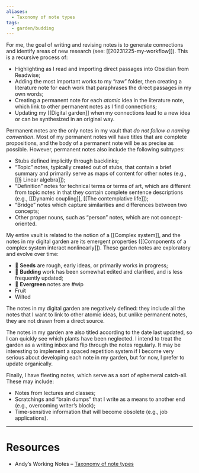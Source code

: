 ```yaml
---
aliases:
  - Taxonomy of note types
tags:
  - garden/budding
---
```

For me, the goal of writing and revising notes is to generate connections and identify areas of new research (see: [[20231225-my-workflow]]). This is a recursive process of:
- Highlighting as I read and importing direct passages into Obsidian from Readwise;
- Adding the most important works to my “raw” folder, then creating a literature note for each work that paraphrases the direct passages in my own words;
- Creating a permanent note for each *atomic* idea in the literature note, which link to other permanent notes as I find connections;
- Updating my [[Digital garden]] when my connections lead to a new idea or can be synthesized in an original way.

Permanent notes are the only notes in my vault that *do not follow a naming convention*. Most of my permanent notes will have titles that are complete propositions, and the body of a permanent note will be as precise as possible. However, permanent notes also include the following subtypes:
- Stubs defined implicitly through backlinks;
- “Topic” notes, typically created out of stubs, that contain a brief summary and primarily serve as maps of content for other notes (e.g., [[§ Linear algebra]]);
- “Definition” notes for technical terms or terms of art, which are different from topic notes in that they contain complete sentence descriptions (e.g., [[Dynamic coupling]], [[The contemplative life]]);
- “Bridge” notes which capture similarities and differences between two concepts;
- Other proper nouns, such as “person” notes, which are not concept-oriented.

My entire vault is related to the notion of a [[Complex system]], and the notes in my digital garden are its emergent properties ([[Components of a complex system interact nonlinearly]]). These garden notes are exploratory and evolve over time:
- 🌱 **Seeds** are rough, early ideas, or primarily works in progress;
- 🌿 **Budding** work has been somewhat edited and clarified, and is less frequently updated;
- 🌳 **Evergreen** notes are #wip
- Fruit
- Wilted

The notes in my digital garden are negatively defined: they include all the notes that I want to link to other atomic ideas, but unlike permanent notes, they are not drawn from a direct source.

The notes in my garden are also titled according to the date last updated, so I can quickly see which plants have been neglected. I intend to treat the garden as a writing inbox and flip through the notes regularly. It may be interesting to implement a spaced repetition system if I become very serious about developing each note in my garden, but for now, I prefer to update organically.

Finally, I have fleeting notes, which serve as a sort of ephemeral catch-all. These may include:
- Notes from lectures and classes;
- Scratchings and “brain dumps” that I write as a means to another end (e.g., overcoming writer’s block);
- Time-sensitive information that will become obsolete (e.g., job applications).

---
# Resources

- Andy’s Working Notes – [Taxonomy of note types](https://notes.andymatuschak.org/zTDjZQbKAT9pALtsk2HfePx)